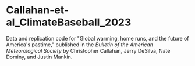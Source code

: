 # Callahan-et-al_ClimateBaseball_2023

Data and replication code for "Global warming, home runs, and the future of America's pastime," published in the _Bulletin of the American Meteorological Society_ by Christopher Callahan, Jerry DeSilva, Nate Dominy, and Justin Mankin.
